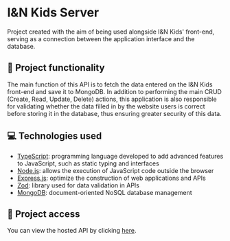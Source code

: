 # I&N Kids Server
Project created with the aim of being used alongside I&N Kids' front-end, serving as a connection between the application interface and the database.

## 🔨 Project functionality
The main function of this API is to fetch the data entered on the I&N Kids front-end and save it to MongoDB. In addition to performing the main CRUD (Create, Read, Update, Delete) actions, this application is also responsible for validating whether the data filled in by the website users is correct before storing it in the database, thus ensuring greater security of this data.

## 💻 Technologies used
* [TypeScript](https://www.typescriptlang.org/pt/docs/): programming language developed to add advanced features to JavaScript, such as static typing and interfaces
* [Node.js](https://nodejs.org/en/docs): allows the execution of JavaScript code outside the browser
* [Express.js](https://expressjs.com/pt-br/): optimize the construction of web applications and APIs
* [Zod](https://zod.dev/): library used for data validation in APIs
* [MongoDB](https://www.mongodb.com/docs/): document-oriented NoSQL database management

## 📁 Project access

You can view the hosted API by clicking [here](https://iandn-kids-server.vercel.app/).